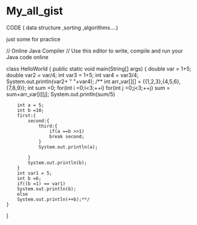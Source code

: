 # My_all_gist
CODE ( data structure ,sorting ,algorithms....)

just some for practice

// Online Java Compiler
// Use this editor to write, compile and run your Java code online

class HelloWorld {
    public static void main(String[] args) {
        double var = 1+5;
        double var2 = var/4;
        int var3 = 1+5;
        int var4 = var3/4;
        System.out.println(var2+ " "+var4);
       /** int arr_var[][] = {{1,2,3},{4,5,6},{7,8,9}};
        int sum =0;
        for(int i =0;i<3;++i)
                for(int j =0;j<3;++j)
                sum = sum+arr_var[i][j];
                System.out.println(sum/5)

        int a = 5;
        int b =10;
        first:{
            second:{
                third:{
                    if(a ==b >>1)
                    break second;
                }
                System.out.println(a);
                
            }
            System.out.println(b);
        }
        int var1 = 5;
        int b =6;
        if((b =1) == var1)
        System.out.println(b);
        else
        System.out.println(++b);**/
    }
}
